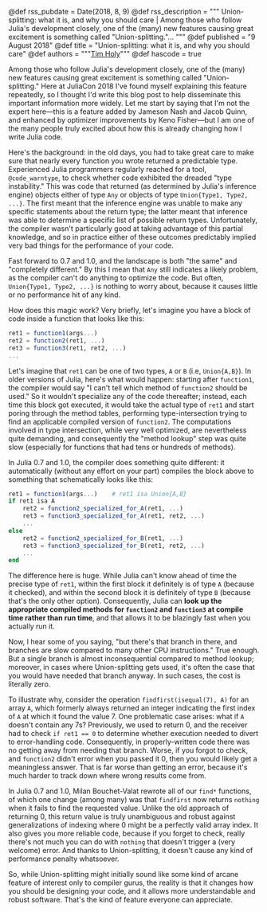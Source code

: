 @def rss_pubdate = Date(2018, 8, 9)
@def rss_description = """ Union-splitting: what it is, and why you should care | Among those who follow Julia's development closely, one of the (many) new features causing great excitement is something called "Union-splitting."... """
@def published = "9 August 2018"
@def title = "Union-splitting: what it is, and why you should care"
@def authors = """<a href="https://github.com/timholy">Tim Holy</a>"""
@def hascode = true

Among those who follow Julia's development closely, one of the (many) new features causing great excitement is something called "Union-splitting."
Here at JuliaCon 2018 I've found myself explaining this feature repeatedly, so I thought I'd write this blog post to help disseminate this important information more widely.
Let me start by saying that I'm not the expert here—this is a feature added by Jameson Nash and Jacob Quinn, and enhanced by optimizer improvements by Keno Fisher—but I am one of the many people truly excited about how this is already changing how I write Julia code.

Here's the background: in the old days, you had to take great care to make sure that nearly every function you wrote returned a predictable type.
Experienced Julia programmers regularly reached for a tool, `@code_warntype`, to check whether code exhibited the dreaded "type instability."
This was code that returned (as determined by Julia's inference engine) objects either of type `Any` or objects of type `Union{Type1, Type2, ...}`.
The first meant that the inference engine was unable to make any specific statements about the return type; the latter meant that inference was able to determine a specific list of possible return types.
Unfortunately, the compiler wasn't particularly good at taking advantage of this partial knowledge, and so in practice either of these outcomes predictably implied very bad things for the performance of your code.

Fast forward to 0.7 and 1.0, and the landscape is both "the same" and "completely different."
By this I mean that `Any` still indicates a likely problem, as the compiler can't do anything to optimize the code.
But often, `Union{Type1, Type2, ...}` is nothing to worry about, because it causes little or no performance hit of any kind.

How does this magic work?
Very briefly, let's imagine you have a block of code inside a function that looks like this:

```julia
ret1 = function1(args...)
ret2 = function2(ret1, ...)
ret3 = function3(ret1, ret2, ...)
...
```

Let's imagine that `ret1` can be one of two types, `A` or `B` (i.e, `Union{A,B}`).
In older versions of Julia, here's what would happen: starting after `function1`, the compiler would say "I can't tell which method of `function2` should be used."
So it wouldn't specialize any of the code
thereafter; instead, each time this block got executed, it would take the actual type of `ret1` and start poring through the method tables,  performing type-intersection trying to find an applicable compiled version of `function2`.
The computations involved in type intersection, while very well optimized, are nevertheless quite demanding, and consequently the "method lookup" step was quite slow (especially for functions that had tens or hundreds of methods).

In Julia 0.7 and 1.0, the compiler does something quite different: it automatically (without any effort on your part) compiles the block above to something that schematically looks like this:

```julia
ret1 = function1(args...)    # ret1 isa Union{A,B}
if ret1 isa A
    ret2 = function2_specialized_for_A(ret1, ...)
    ret3 = function3_specialized_for_A(ret1, ret2, ...)
    ...
else
    ret2 = function2_specialized_for_B(ret1, ...)
    ret3 = function3_specialized_for_B(ret1, ret2, ...)
    ...
end
```

The difference here is huge.
While Julia can't know ahead of time the precise type of `ret1`, within the first block it definitely is of type `A` (because it checked), and within the second block it is definitely of type `B` (because that's the only other option).
Consequently, Julia can **look up the appropriate compiled methods for `function2` and `function3` at compile time rather than run time**, and that allows it to be blazingly fast when you actually run it.

Now, I hear some of you saying, "but there's that branch in there, and branches are slow compared to many other CPU instructions."
True enough.
But a single branch is almost inconsequential compared to method lookup; moreover, in cases where Union-splitting gets used, it's often the case that you would have needed that branch anyway.
In such cases, the cost is literally zero.

To illustrate why, consider the operation `findfirst(isequal(7), A)` for an array `A`, which formerly always returned an integer indicating the first index of `A` at which it found the value 7.
One problematic case arises: what if `A` doesn't contain any 7s?
Previously, we used to return 0, and the receiver had to check `if ret1 == 0` to determine whether execution needed to divert to error-handling code.
Consequently, in properly-written code there was no getting away from needing that branch.
Worse, if you forgot to check, and `function2` didn't error when you passed it 0, then you would likely get a meaningless answer.
That is far worse than getting an error, because it's much harder to track down where wrong results come from.

In Julia 0.7 and 1.0, Milan Bouchet-Valat rewrote all of our `find*` functions, of which one change (among many) was that `findfirst` now returns `nothing` when it fails to find the requested value.
Unlike the old approach of returning 0, this return value is truly unambiguous and robust against generalizations of indexing where 0 might be a perfectly valid array index.
It also gives you more reliable code, because if you forget to check, really there's not much you can do with `nothing` that doesn't trigger a (very welcome) error.
And thanks to Union-splitting, it doesn't cause any kind of performance penalty whatsoever.

So, while Union-splitting might initially sound like some kind of arcane feature of interest only to compiler gurus, the reality is that it changes how you should be designing your code, and it allows more understandable and robust software.
That's the kind of feature everyone can appreciate.

